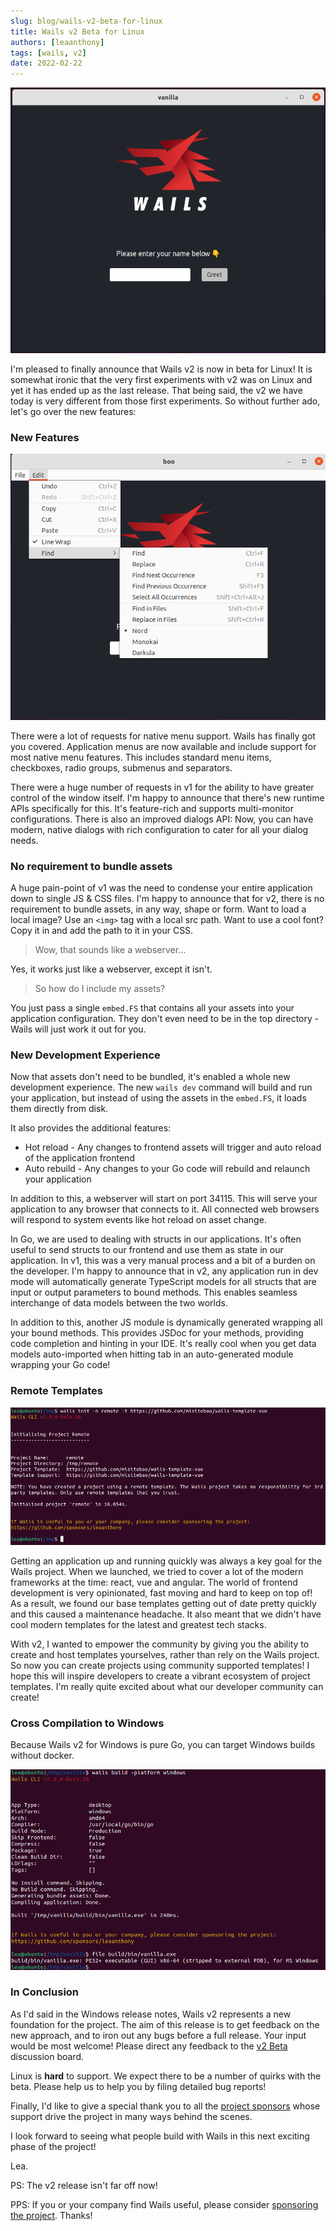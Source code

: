 ```yaml
---
slug: blog/wails-v2-beta-for-linux
title: Wails v2 Beta for Linux
authors: [leaanthony]
tags: [wails, v2]
date: 2022-02-22
---
```


![wails-linux screenshot](img/wails-linux.webp)

I'm pleased to finally announce that Wails v2 is now in beta for Linux! It is
somewhat ironic that the very first experiments with v2 was on Linux and yet it
has ended up as the last release. That being said, the v2 we have today is very
different from those first experiments. So without further ado, let's go over
the new features:

### New Features

![wails-menus-linux screenshot](img/wails-menus-linux.webp)

There were a lot of requests for native menu support. Wails has finally got you
covered. Application menus are now available and include support for most native
menu features. This includes standard menu items, checkboxes, radio groups,
submenus and separators.

There were a huge number of requests in v1 for the ability to have greater
control of the window itself. I'm happy to announce that there's new runtime
APIs specifically for this. It's feature-rich and supports multi-monitor
configurations. There is also an improved dialogs API: Now, you can have modern,
native dialogs with rich configuration to cater for all your dialog needs.

### No requirement to bundle assets

A huge pain-point of v1 was the need to condense your entire application down to
single JS & CSS files. I'm happy to announce that for v2, there is no
requirement to bundle assets, in any way, shape or form. Want to load a local
image? Use an `<img>` tag with a local src path. Want to use a cool font? Copy
it in and add the path to it in your CSS.

> Wow, that sounds like a webserver...

Yes, it works just like a webserver, except it isn't.

> So how do I include my assets?

You just pass a single `embed.FS` that contains all your assets into your
application configuration. They don't even need to be in the top directory -
Wails will just work it out for you.

### New Development Experience

Now that assets don't need to be bundled, it's enabled a whole new development
experience. The new `wails dev` command will build and run your application, but
instead of using the assets in the `embed.FS`, it loads them directly from disk.

It also provides the additional features:

- Hot reload - Any changes to frontend assets will trigger and auto reload of
  the application frontend
- Auto rebuild - Any changes to your Go code will rebuild and relaunch your
  application

In addition to this, a webserver will start on port 34115. This will serve your
application to any browser that connects to it. All connected web browsers will
respond to system events like hot reload on asset change.

In Go, we are used to dealing with structs in our applications. It's often
useful to send structs to our frontend and use them as state in our application.
In v1, this was a very manual process and a bit of a burden on the developer.
I'm happy to announce that in v2, any application run in dev mode will
automatically generate TypeScript models for all structs that are input or
output parameters to bound methods. This enables seamless interchange of data
models between the two worlds.

In addition to this, another JS module is dynamically generated wrapping all
your bound methods. This provides JSDoc for your methods, providing code
completion and hinting in your IDE. It's really cool when you get data models
auto-imported when hitting tab in an auto-generated module wrapping your Go
code!

### Remote Templates

![remote-linux screenshot](img/remote-linux.webp)

Getting an application up and running quickly was always a key goal for the
Wails project. When we launched, we tried to cover a lot of the modern
frameworks at the time: react, vue and angular. The world of frontend
development is very opinionated, fast moving and hard to keep on top of! As a
result, we found our base templates getting out of date pretty quickly and this
caused a maintenance headache. It also meant that we didn't have cool modern
templates for the latest and greatest tech stacks.

With v2, I wanted to empower the community by giving you the ability to create
and host templates yourselves, rather than rely on the Wails project. So now you
can create projects using community supported templates! I hope this will
inspire developers to create a vibrant ecosystem of project templates. I'm
really quite excited about what our developer community can create!

### Cross Compilation to Windows

Because Wails v2 for Windows is pure Go, you can target Windows builds without
docker.

![build-cross-windows screenshot](img/linux-build-cross-windows.webp)

### In Conclusion

As I'd said in the Windows release notes, Wails v2 represents a new foundation
for the project. The aim of this release is to get feedback on the new approach,
and to iron out any bugs before a full release. Your input would be most
welcome! Please direct any feedback to the
[v2 Beta](https://github.com/wailsapp/wails/discussions/828) discussion board.

Linux is **hard** to support. We expect there to be a number of quirks with the
beta. Please help us to help you by filing detailed bug reports!

Finally, I'd like to give a special thank you to all the
[project sponsors](/credits#sponsors) whose support drive the project in many
ways behind the scenes.

I look forward to seeing what people build with Wails in this next exciting
phase of the project!

Lea.

PS: The v2 release isn't far off now!

PPS: If you or your company find Wails useful, please consider
[sponsoring the project](https://github.com/sponsors/leaanthony). Thanks!
